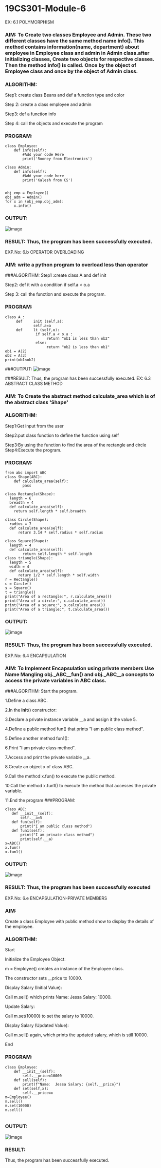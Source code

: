 # 19CS301-Module-6
EX: 6.1   POLYMORPHISM

### AIM: To Create two classes Employee and Admin. These two different classes have the same method name info(). This method contains information(name, department) about employee in Employee class and admin in Admin class.after initializing classes, Create two objects for respective classes. Then the method info() is called. Once by the object of Employee class and once by the object of Admin class.


### ALGORITHM:
Step1: create class Beans and def a function type and color

Step 2: create a class employee and admin

Step3: def a function info

Step 4: call the objects and execute the program

### PROGRAM:
```
class Employee:
    def info(self):
        #Add your code Here
        print('Rooney from Electronics')

class Admin:
    def info(self):
        #Add your code here
        print('Kalesh from CS')
        
        
obj_emp = Employee()
obj_adm = Admin()
for x in (obj_emp,obj_adm):
    x.info()
```
### OUTPUT:
![image](https://github.com/23013357/19CS301-Module-6/blob/main/zz.png)


### RESULT: Thus, the program has been successfully executed.

EXP.No: 6.b OPERATOR OVERLOADING

### AIM: write a python program to overload less than operator
###ALGORITHM:
Step1 :create class A and def init	 

Step2: def it	with a condition if self.a < o.a 

Step 3: call the function and execute the program.
### PROGRAM:
```
class A :
     def     init (self,a):
             self.a=a
     def     lt (self,o):
              if self.a < o.a :
                   return "ob1 is less than ob2"
              else:
                   return "ob2 is less than ob1"
ob1 = A(2)
ob2 = A(3)
print(ob1<ob2)
```
###OUTPUT:
![image](https://github.com/user-attachments/assets/dae03d17-1004-424e-a179-ef62fd2681bd)



###RESULT: Thus, the program has been successfully executed.
EX: 6.3 ABSTRACT CLASS METHOD

### AIM: To Create the abstract method calculate_area which is of the abstract class 'Shape'

### ALGORITHM:
Step1:Get input from the user

Step2:put class function to define the function using self

Step3:By using the function to find the area of the rectangle and circle Step4:Execute the program.

### PROGRAM:
```
from abc import ABC
class Shape(ABC): 
    def calculate_area(self):
        pass

class Rectangle(Shape):
  length = 6
  breadth = 4
  def calculate_area(self):
    return self.length * self.breadth

class Circle(Shape):
  radius = 7
  def calculate_area(self):
      return 3.14 * self.radius * self.radius

class Square(Shape):
  length = 4
  def calculate_area(self):
        return self.length * self.length
class triangle(Shape):
  length = 5
  width = 4
  def calculate_area(self):
      return 1/2 * self.length * self.width
r = Rectangle() 
c = Circle()
s = Square() 
t = triangle() 
print("Area of a rectangle:", r.calculate_area()) 
print("Area of a circle:", c.calculate_area()) 
print("Area of a square:", s.calculate_area())
print("Area of a triangle:", t.calculate_area())
```
### OUTPUT:
![image](https://github.com/23013357/19CS301-Module-6/blob/main/xx.png)


### RESULT: Thus, the program has been successfully executed.

EXP.No: 6.4     ENCAPSULATION
### AIM: To Implement Encapsulation using private members Use Name Mangling obj._ABC__fun() and   obj._ABC__a concepts to access the private variables in ABC class. 
###ALGORITHM: Start the program.

1.Define a class ABC.

2.In the __init__() constructor:

3.Declare a private instance variable __a and assign it the value 5.

4.Define a public method fun() that prints "I am public class method".

5.Define another method fun1():

6.Print "I am private class method".

7.Access and print the private variable __a.

8.Create an object x of class ABC.

9.Call the method x.fun() to execute the public method.

10.Call the method x.fun1() to execute the method that accesses the private variable.

11.End the program
###PROGRAM:
```
class ABC:
   def __init__(self):
       self.__a=5
   def fun(self):
       print("I am public class method")
   def fun1(self):
       print("I am private class method")
       print(self.__a)
x=ABC()
x.fun()
x.fun1()
```
### OUTPUT:
 
![image](https://github.com/23013357/19CS301-Module-6/blob/main/cc.png)

 

### RESULT: Thus, the program has been successfully executed

EXP.No: 6.e ENCAPSULATION-PRIVATE MEMBERS

### AIM:
Create a class Employee with public method show to display the details of the employee.


### ALGORITHM:

Start

Initialize the Employee Object:

m = Employee() creates an instance of the Employee class.

The constructor sets __price to 10000.

Display Salary (Initial Value):

Call m.sell() which prints Name: Jessa Salary: 10000.

Update Salary:

Call m.set(10000) to set the salary to 10000.

Display Salary (Updated Value):

Call m.sell() again, which prints the updated salary, which is still 10000.

End

### PROGRAM:
```
class Employee:
    def __init__(self):
        self.__price=10000
    def sell(self):
        print(f"Name:  Jessa Salary: {self.__price}")
    def set(self,x):
        self.__price=x
m=Employee()
m.sell()
m.set(10000)
m.sell()


```
### OUTPUT:
![image](https://github.com/23013357/19CS301-Module-6/blob/main/modul%206.png)


### RESULT: 
Thus, the program has been successfully executed.



